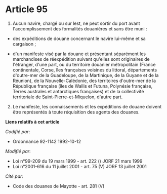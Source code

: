 # Article 95

1. Aucun navire, chargé ou sur lest, ne peut sortir du port avant l'accomplissement des formalités douanières et sans être
muni :

- des expéditions de douane concernant le navire lui-même et sa cargaison ;

- d'un manifeste visé par la douane et présentant séparément les marchandises de réexpédition suivant qu'elles sont
originaires de l'étranger, d'une part, ou du territoire douanier métropolitain (France continentale, Corse, îles françaises
voisines du littoral, départements d'outre-mer de la Guadeloupe, de la Martinique, de la Guyane et de la Réunion), de la
Nouvelle-Calédonie, des territoires d'outre-mer de la République française (îles de Wallis et Futuna, Polynésie française,
Terres australes et antarctiques françaises) et de la collectivité territoriale de Saint-Pierre-et-Miquelon, d'autre part.

2. Le manifeste, les connaissements et les expéditions de douane doivent être représentés à toute réquisition des agents des
douanes.

**Liens relatifs à cet article**

_Codifié par_:

  - Ordonnance 92-1142 1992-10-12

_Modifié par_:

  - Loi n°99-209 du 19 mars 1999 - art. 222 () JORF 21 mars 1999
  - Loi n°2001-616 du 11 juillet 2001 - art. 75 (V) JORF 13 juillet 2001

_Cité par_:

  - Code des douanes de Mayotte - art. 281 (V)
